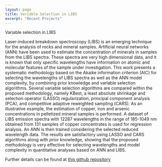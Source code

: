```yaml
---
layout: page
title: Variable Selection in LIBS
excerpt: "Recent Projects"
---
```


Variable selection in LIBS

Laser-induced breakdown spectroscopy (LIBS) is an emerging technique for the analysis of rocks and
mineral samples. Artificial neural networks (ANN) have been used to estimate the concentration
of minerals in samples from the LIBS spectra. These spectra are very high dimensional data, and
it is known that only specific wavelengths have information on atomic and molecular features of
the sample under investigation. This work presents a systematic methodology based on the Akaike
information criterion (AIC) for selecting the wavelengths of LIBS spectra as well as the ANN model
complexity, by combining prior knowledge and variable selection algorithms. Several variable selection
algorithms are compared within the proposed methodology, namely KBest, a least absolute shrinkage
and selection operator (LASSO) regularization, principal component analysis (PCA), and competitive
adaptive reweighted sampling (CARS). As an illustrative example, the estimation of copper, iron
and arsenic concentrations in pelletized mineral samples is performed. A dataset of LIBS emission
spectra with 12287 wavelengths in the range of 185-1049 nm obtained from 131 samples of copper
concentrates is used for regression analysis. An ANN is then trained considering the selected reduced
wavelength data. The results are satisfactory using LASSO and CARS algorithms along with prior
knowledge, showing that the proposed methodology is very effective for selecting wavelengths and
model complexity in quantitative analyses based on ANN and LIBS.

Further details can be found at [this github repository](https://github.com/dannylc/LIBS-VARIABLE-SELECTION)
